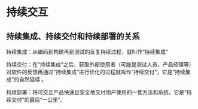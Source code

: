 # 持续交互

## 持续集成、持续交付和持续部署的关系
持续集成：从编码到构建再到测试的反复持续过程，就叫作“持续集成"

持续交付：在“持续集成”之后，获取外部使用者（可能是测试人员，产品经理等）对软件的反馈再通过“持续集成”进行优化的过程就叫作“持续交付”，它是“持续集成”的自然延续  。

持续部署：将可交互产品快速且安全地交付用户使用的一套方法和系统，它是“持续交付”的最后“一公里”。
